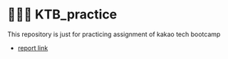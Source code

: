 # 👨🏿‍💻 KTB_practice
This repository is just for practicing assignment of kakao tech bootcamp

- [report link](https://github.com/HongDay/kakao_bootcamp/tree/week1/week1/week1_report.md)
